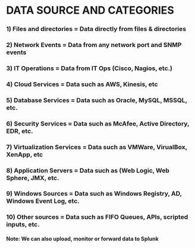 # DATA SOURCE AND CATEGORIES

### 1) Files and directories = Data directly from files & directories

### 2) Network Events = Data from any network port and SNMP events

### 3) IT Operations = Data from IT Ops (Cisco, Nagios, etc.)

### 4) Cloud Services = Data such as AWS, Kinesis, etc

### 5) Database Services = Data such as Oracle, MySQL, MSSQL, etc.

### 6) Security Services = Data such as McAfee, Active Directory, EDR, etc.

### 7) Virtualization Services = Data such as VMWare, VirualBox, XenApp, etc

### 8) Application Servers = Data such as (Web Logic, Web Sphere, JMX, etc.

### 9) Windows Sources = Data such as Windows Registry, AD, Windows Event Log, etc.

### 10) Other sources = Data such as FIFO Queues, APIs, scripted inputs, etc.

#### Note: We can also upload, monitor or forward data to Splunk
